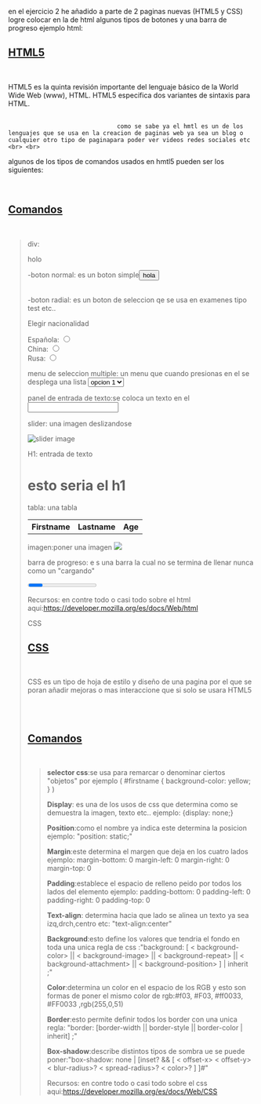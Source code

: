 en el ejercicio 2 he añadido a parte de 2 paginas nuevas (HTML5 y CSS)
logre colocar en la de html algunos tipos de botones y una barra de progreso
ejemplo html:                                    <h2 class="post-title bold"><a href="#">HTML5</a></h2>
                                    <!--<h3 class="post-author"><a href="#">Posted by micron News</a></h3>-->
                                    <br/>
                                    <p> HTML5 es la quinta revisión importante del lenguaje básico de la World Wide Web (www), HTML. HTML5 especifica dos variantes de sintaxis para HTML.<br> <br>

                                   como se sabe ya el hmtl es un de los lenguajes que se usa en la creacion de paginas web ya sea un blog o cualquier otro tipo de paginapara poder ver videos redes sociales etc <br> <br>

algunos de los tipos de comandos usados en hmtl5 pueden ser los siguientes:
</p>
<br/>
<h2 class="post-title bold"><a href="#">Comandos</a></h2>                                    
<br/>
<blockquote> 
<p>div:<div>holo</div></p>
<p>-boton normal: es un boton simple<button>hola</button><br> <br></p>
<p>-boton radial: es un boton de seleccion qe se usa en examenes tipo test etc..
<p>Elegir nacionalidad</p>
<p>
	Española: <input type="radio" name="citizenship" /><br />
	China: <input type="radio" name="citizenship" /><br />
	Rusa: <input type="radio" name="citizenship" />
</p>
<p> menu de seleccion multiple: un menu que cuando presionas en el se desplega una lista <select name="OS">
   <option value="1">opcion 1</option> 
   <option value="2">opcion 2</option> 
   <option value="3">opcion 3</option>
   <option value="10">opcion 4</option> 
   <option value="11">opcion 5</option> 
</select></p>
<p> panel de entrada de texto:se coloca un texto en el 
<input type="text" name="caja"></p>
<p>slider: una imagen deslizandose
			<div class="container">
				<div class="row">
					<div class="main-slider">
						<div class="slide-text">
						</div>
						<img src="https://pm1.narvii.com/6280/1f62c0271300306d05134eac33e412f34b90f055_hq.jpg" class="slider-hill" alt="slider image">
					</div>
				</div>
			</div>
 </p>
 <p>H1: entrada de texto <h1>esto seria el h1</h1></p>
 <p>tabla: una tabla <table style="width:100%">
  <tr>
    <th>Firstname</th>
    <th>Lastname</th> 
    <th>Age</th>
  </tr></table></p>
  <p>imagen:poner una imagen <img src="https://www.pokeflix.tv/static/thumbnails/01-indigo-league/12.png"> </p>
  <p>barra de progreso: e s una barra la cual no se termina de llenar nunca como un "cargando" <form name="barra" method="post" action="http://pagina.com/send.php">
  <!-- Barra de progreso -->
  <progress></progress>
</form></p>

Recursos: en contre todo o casi todo sobre el html aqui:https://developer.mozilla.org/es/docs/Web/html

CSS
<h2 class="post-title bold"><a href="#">CSS</a></h2>
<!--<h3 class="post-author"><a href="#">Posted by micron News</a></h3>-->
<br/>
<p>CSS es un tipo de hoja de estilo y diseño de una pagina por el que se poran añadir mejoras o mas interaccione que si solo se usara HTML5<br> <br></p><br/>
<h2 class="post-title bold"><a href="#">Comandos</a></h2><br/>
<blockquote> 
<p><strong>selector css</strong>:se usa para remarcar o denominar ciertos "objetos" por ejemplo ( #firstname { 
background-color: yellow; 
} )</p>
<p><strong>Display</strong>: es una de los usos de css que determina como se demuestra la imagen, texto etc.. ejemplo: {display: none;} </p>
<p><strong>Position</strong>:como el nombre ya indica este determina la posicion ejemplo: "position: static;"</p>
<p><strong>Margin</strong>:este determina el margen que deja en los cuatro lados ejemplo: 
margin-bottom: 0
margin-left: 0
margin-right: 0
margin-top: 0</p>
<p><strong>Padding</strong>:establece el espacio de relleno peido por todos los lados del elemento ejemplo: 
padding-bottom: 0
padding-left: 0
padding-right: 0
padding-top: 0</p>
<p><strong>Text-align</strong>: determina hacia que lado se alinea un texto ya sea izq,drch,centro etc: "text-align:center" </p>
<p><strong>Background</strong>:esto define los valores que tendria el fondo en toda una unica regla de css :"background: [  < background-color>    ||  < background-image>       ||
               < background-repeat>   ||  < background-attachment>  ||
               < background-position>
            ]   |   inherit ;"</p>
            <p><strong>Color</strong>:determina un color en el espacio de los RGB y esto son formas de poner el mismo color de rgb:#f03,
 #F03,
 #ff0033,
 #FF0033
 ,rgb(255,0,51)</p>
<p><strong>Border</strong>:esto permite definir todos los border con una unica regla: "border: [border-width || border-style || border-color | inherit] ;"</p>
<p><strong>Box-shadow</strong>:describe distintos tipos de sombra ue se puede poner:"box-shadow:  none | [inset? && [ < offset-x> < offset-y> < blur-radius>? < spread-radius>? < color>? ] ]#"</p>


Recursos: en contre todo o casi todo sobre el css aqui:https://developer.mozilla.org/es/docs/Web/CSS
